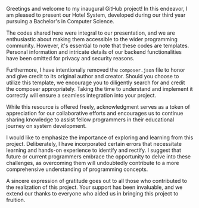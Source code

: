 Greetings and welcome to my inaugural GitHub project! In this endeavor, 
I am pleased to present our Hotel System, 
developed during our third year pursuing a Bachelor's in Computer Science.

The codes shared here were integral to our presentation, 
and we are enthusiastic about making them accessible to the wider programming community. 
However, it's essential to note that these codes are templates. 
Personal information and intricate details of our backend functionalities have been omitted for privacy and security reasons.

Furthermore, I have intentionally removed the `composer.json` file to honor and give credit to its original author and creator. 
Should you choose to utilize this template, we encourage you to diligently search for and credit the composer appropriately. 
Taking the time to understand and implement it correctly will ensure a seamless integration into your project.

While this resource is offered freely, 
acknowledgment serves as a token of appreciation for our collaborative efforts and encourages us 
to continue sharing knowledge to assist fellow programmers in their educational journey on system development.

I would like to emphasize the importance of exploring and learning from this project. 
Deliberately, I have incorporated certain errors that necessitate learning and hands-on experience to identify and rectify. 
I suggest that future or current programmers embrace the opportunity to delve into these challenges, 
as overcoming them will undoubtedly contribute to a more comprehensive understanding of programming concepts.

A sincere expression of gratitude goes out to all those who contributed to the realization of this project. 
Your support has been invaluable, and we extend our thanks to everyone who aided us in bringing this project to fruition.
